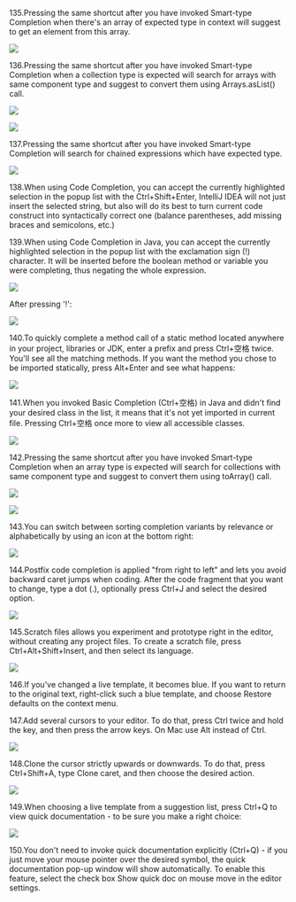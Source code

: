 135.Pressing the same shortcut after you have invoked Smart-type Completion when there's an array of expected type in context will suggest to get an element from this array. 

 ![](135.png)

136.Pressing the same shortcut after you have invoked Smart-type Completion when a collection type is expected will search for arrays with same component type and suggest to convert them using Arrays.asList() call. 

 ![](136-1.png)

 ![](136-2.png)

137.Pressing the same shortcut after you have invoked Smart-type Completion will search for chained expressions which have expected type. 
 
 ![](137.png)

138.When using Code Completion, you can accept the currently highlighted selection in the popup list with the Ctrl+Shift+Enter, IntelliJ IDEA will not just insert the selected string, but also will do its best to turn current code construct into syntactically correct one (balance parentheses, add missing braces and semicolons, etc.) 

139.When using Code Completion in Java, you can accept the currently highlighted selection in the popup list with the exclamation sign (!) character. It will be inserted before the boolean method or variable you were completing, thus negating the whole expression. 
 
 ![](139-1.png)

After pressing '!': 
  
 ![](139-2.png)
 
140.To quickly complete a method call of a static method located anywhere in your project, libraries or JDK, enter a prefix and press Ctrl+空格 twice. You'll see all the matching methods. If you want the method you chose to be imported statically, press Alt+Enter and see what happens: 
 
 ![](140.png)

141.When you invoked Basic Completion (Ctrl+空格) in Java and didn't find your desired class in the list, it means that it's not yet imported in current file. Pressing Ctrl+空格 once more to view all accessible classes. 
 
 ![](141.png)

142.Pressing the same shortcut after you have invoked Smart-type Completion when an array type is expected will search for collections with same component type and suggest to convert them using toArray() call. 
 
 ![](142-1.png)
  
 ![](142-2.png)
 
143.You can switch between sorting completion variants by relevance or alphabetically by using an icon at the bottom right: 
  
 ![](143.png)
 
144.Postfix code completion is applied "from right to left" and lets you avoid backward caret jumps when coding. After the code fragment that you want to change, type a dot (.), optionally press Ctrl+J and select the desired option. 
  
 ![](144.png)
 
145.Scratch files allows you experiment and prototype right in the editor, without creating any project files. 
To create a scratch file, press Ctrl+Alt+Shift+Insert, and then select its language. 
  
 ![](145.png)
 
146.If you've changed a live template, it becomes blue. If you want to return to the original text, right-click such a blue template, and choose Restore defaults on the context menu.

147.Add several cursors to your editor. To do that, press Ctrl twice and hold the key, and then press the arrow keys. 
On Mac use Alt instead of Ctrl. 
  
 ![](147.png)
 
148.Clone the cursor strictly upwards or downwards. To do that, press Ctrl+Shift+A, type Clone caret, and then choose the desired action. 
 
 ![](148.png)
 
149.When choosing a live template from a suggestion list, press Ctrl+Q to view quick documentation - to be sure you make a right choice: 
 
 ![](149.png)
 
150.You don't need to invoke quick documentation explicitly (Ctrl+Q) - if you just move your mouse pointer over the desired symbol, the quick documentation pop-up window will show automatically. 
To enable this feature, select the check box Show quick doc on mouse move in the editor settings. 

